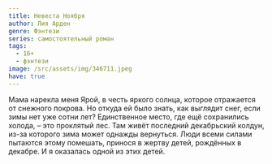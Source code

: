 ```yaml
---
title: Невеста Ноября
author: Лия Арден
genre: Фэнтези
series: самостоятельный роман
tags:
  - 16+
  - фэнтези
image: /src/assets/img/346711.jpeg
have: true
---
```

Мама нарекла меня Ярой, в честь яркого солнца, которое отражается от снежного покрова. Но откуда ей было знать, как выглядит снег, если зимы нет уже сотни лет? Единственное место, где ещё сохранились холода, – это проклятый лес. Там живёт последний декабрьский колдун, из-за которого зима может однажды вернуться. Люди всеми силами пытаются этому помешать, принося в жертву детей, рождённых в декабре. И я оказалась одной из этих детей.
